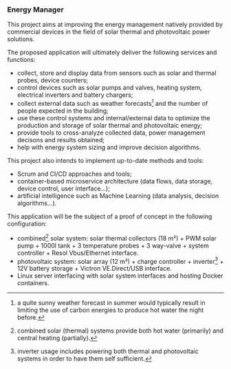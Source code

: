 ### Energy Manager

This project aims at improving the energy management natively provided by commercial devices in the field of solar thermal and photovoltaic power solutions.

The proposed application will ultimately deliver the following services and functions:
+ collect, store and display data from sensors such as solar and thermal probes, device counters;
+ control devices such as solar pumps and valves, heating system, electrical inverters and battery chargers;
+ collect external data such as weather forecasts[^first] and the number of people expected in the building;
+ use these control systems and internal/external data to optimize the production and storage of solar thermal and photovoltaic energy;
+ provide tools to cross-analyze collected data, power management decisons and results obtained;
+ help with energy system sizing and improve decision algorithms.

This project also intends to implement up-to-date methods and tools:
+ Scrum and CI/CD approaches and tools;
+ container-based microservice architecture (data flows, data storage, device control, user interface...);
+ artificial intelligence such as Machine Learning (data analysis, decision algorithms...).

This application will be the subject of a proof of concept in the following configuration:
+ combined[^second] solar system: solar thermal collectors (18 m²) + PWM solar pump + 1000l tank + 3 temperature probes + 3 way-valve + system controller + Resol Vbus/Ethernet interface.
+ photovoltaic system: solar array (12 m²) + charge controller + inverter[^third] + 12V battery storage + Victron VE.Direct/USB interface.
+ Linux server interfacing with solar system interfaces and hosting Docker containers.

[^first]: a quite sunny weather forecast in summer would typically result in limiting the use of carbon energies to produce hot water the night before.
[^second]: combined solar (thermal) systems provide both hot water (primarily) and central heating (partially).
[^third]: inverter usage includes powering both thermal and photovoltaic systems in order to have them self sufficient.
